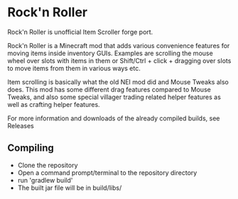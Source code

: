 # Rock'n Roller
Rock'n Roller is unofficial Item Scroller forge port. 

Rock'n Roller is a Minecraft mod that adds various convenience features for moving items inside inventory GUIs. 
Examples are scrolling the mouse wheel over slots with items in them or Shift/Ctrl + click + dragging over slots 
to move items from them in various ways etc.

Item scrolling is basically what the old NEI mod did and Mouse Tweaks also does.
This mod has some different drag features compared to Mouse Tweaks, and also some special
villager trading related helper features as well as crafting helper features.

For more information and downloads of the already compiled builds, see Releases

## Compiling
- Clone the repository
- Open a command prompt/terminal to the repository directory
- run 'gradlew build'
- The built jar file will be in build/libs/